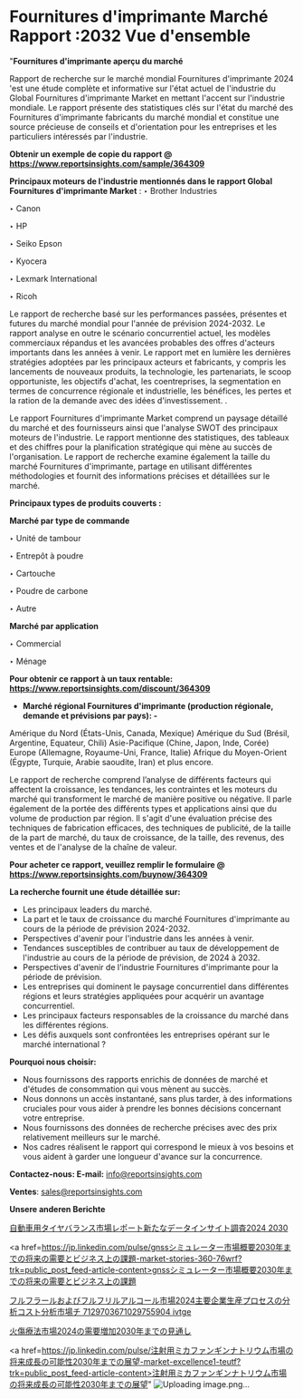 # Fournitures d'imprimante Marché Rapport :2032 Vue d'ensemble

"<strong>Fournitures d'imprimante aperçu du marché</strong>

Rapport de recherche sur le marché mondial Fournitures d'imprimante 2024 'est une étude complète et informative sur l'état actuel de l'industrie du Global Fournitures d'imprimante Market en mettant l'accent sur l'industrie mondiale. Le rapport présente des statistiques clés sur l'état du marché des Fournitures d'imprimante fabricants du marché mondial et constitue une source précieuse de conseils et d'orientation pour les entreprises et les particuliers intéressés par l'industrie.

<strong>Obtenir un exemple de copie du rapport @ <a href=https://www.reportsinsights.com/sample/364309>https://www.reportsinsights.com/sample/364309</a></strong>

<strong>Principaux moteurs de l'industrie mentionnés dans le rapport Global Fournitures d'imprimante Market</strong> :
‣ Brother Industries

‣ Canon

‣ HP

‣ Seiko Epson

‣ Kyocera

‣ Lexmark International

‣ Ricoh

Le rapport de recherche basé sur les performances passées, présentes et futures du marché mondial pour l'année de prévision 2024-2032. Le rapport analyse en outre le scénario concurrentiel actuel, les modèles commerciaux répandus et les avancées probables des offres d'acteurs importants dans les années à venir. Le rapport met en lumière les dernières stratégies adoptées par les principaux acteurs et fabricants, y compris les lancements de nouveaux produits, la technologie, les partenariats, le scoop opportuniste, les objectifs d'achat, les coentreprises, la segmentation en termes de concurrence régionale et industrielle, les bénéfices, les pertes et la ration de la demande avec des idées d'investissement. .

Le rapport Fournitures d'imprimante Market comprend un paysage détaillé du marché et des fournisseurs ainsi que l'analyse SWOT des principaux moteurs de l'industrie. Le rapport mentionne des statistiques, des tableaux et des chiffres pour la planification stratégique qui mène au succès de l'organisation. Le rapport de recherche examine également la taille du marché Fournitures d'imprimante, partage en utilisant différentes méthodologies et fournit des informations précises et détaillées sur le marché.

<strong>Principaux types de produits couverts :</strong>

<strong>Marché par type de commande</strong>

‣ Unité de tambour

‣ Entrepôt à poudre

‣ Cartouche

‣ Poudre de carbone

‣ Autre

<strong>Marché par application</strong>

‣ Commercial

‣ Ménage

<strong>Pour obtenir ce rapport à un taux rentable: <a href=https://www.reportsinsights.com/discount/364309>https://www.reportsinsights.com/discount/364309</a></strong>
<ul>
  <li><strong>Marché régional Fournitures d'imprimante (production régionale, demande et prévisions par pays): -</strong></li>
</ul>
Amérique du Nord (États-Unis, Canada, Mexique)
Amérique du Sud (Brésil, Argentine, Equateur, Chili)
Asie-Pacifique (Chine, Japon, Inde, Corée)
Europe (Allemagne, Royaume-Uni, France, Italie)
Afrique du Moyen-Orient (Égypte, Turquie, Arabie saoudite, Iran) et plus encore.

Le rapport de recherche comprend l’analyse de différents facteurs qui affectent la croissance, les tendances, les contraintes et les moteurs du marché qui transforment le marché de manière positive ou négative. Il parle également de la portée des différents types et applications ainsi que du volume de production par région. Il s'agit d'une évaluation précise des techniques de fabrication efficaces, des techniques de publicité, de la taille de la part de marché, du taux de croissance, de la taille, des revenus, des ventes et de l'analyse de la chaîne de valeur.

<strong>Pour acheter ce rapport, veuillez remplir le formulaire @   <a href=https://www.reportsinsights.com/buynow/364309>https://www.reportsinsights.com/buynow/364309</a></strong>

<strong>La recherche fournit une étude détaillée sur:</strong>
<ul>
  <li>Les principaux leaders du marché.</li>
  <li>La part et le taux de croissance du marché Fournitures d'imprimante au cours de la période de prévision 2024-2032.</li>
  <li>Perspectives d'avenir pour l'industrie dans les années à venir.</li>
  <li>Tendances susceptibles de contribuer au taux de développement de l'industrie au cours de la période de prévision, de 2024 à 2032.</li>
  <li>Perspectives d'avenir de l'industrie Fournitures d'imprimante pour la période de prévision.</li>
  <li>Les entreprises qui dominent le paysage concurrentiel dans différentes régions et leurs stratégies appliquées pour acquérir un avantage concurrentiel.</li>
  <li>Les principaux facteurs responsables de la croissance du marché dans les différentes régions.</li>
  <li>Les défis auxquels sont confrontées les entreprises opérant sur le marché international ?</li>
</ul>
<strong>Pourquoi nous choisir:</strong>
<ul>
  <li>Nous fournissons des rapports enrichis de données de marché et d'études de consommation qui vous mènent au succès.</li>
  <li>Nous donnons un accès instantané, sans plus tarder, à des informations cruciales pour vous aider à prendre les bonnes décisions concernant votre entreprise.</li>
  <li>Nous fournissons des données de recherche précises avec des prix relativement meilleurs sur le marché.</li>
  <li>Nos cadres réalisent le rapport qui correspond le mieux à vos besoins et vous aident à garder une longueur d'avance sur la concurrence.</li>
</ul>
<strong>Contactez-nous:
</strong><strong>E-mail:</strong> <a href=mailto:info@reportsinsights.com>info@reportsinsights.com</a>

<strong>Ventes</strong>: <a href=mailto:sales@reportsinsights.com>sales@reportsinsights.com</a>

<strong>Unsere anderen Berichte</strong>

<a href=https://www.linkedin.com/pulse/自動車用タイヤバランス市場レポート新たなデータインサイト調査2024-2030-reportsinsights-pvt-ltd-bggkf/>自動車用タイヤバランス市場レポート新たなデータインサイト調査2024 2030</a>

<a href=https://jp.linkedin.com/pulse/gnssシミュレーター市場概要2030年までの将来の需要とビジネス上の課題-market-stories-360-76wrf?trk=public_post_feed-article-content>gnssシミュレーター市場概要2030年までの将来の需要とビジネス上の課題</a>

<a href=https://www.linkedin.com/pulse/フルフラールおよびフルフリルアルコール市場2024主要企業生産プロセスの分析コスト分析市場チ-7129703671029755904-ivtge/>フルフラールおよびフルフリルアルコール市場2024主要企業生産プロセスの分析コスト分析市場チ 7129703671029755904 ivtge</a>

<a href=https://www.linkedin.com/pulse/火傷療法市場2024の需要増加2030年までの見通し-reports-insights-expert-aplaf/>火傷療法市場2024の需要増加2030年までの見通し</a>

<a href=https://jp.linkedin.com/pulse/注射用ミカファンギンナトリウム市場の将来成長の可能性2030年までの展望-market-excellence1-teutf?trk=public_post_feed-article-content>注射用ミカファンギンナトリウム市場の将来成長の可能性2030年までの展望</a>"
![Uploading image.png…]()
